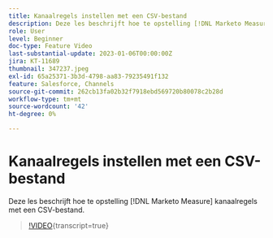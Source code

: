 ```yaml
---
title: Kanaalregels instellen met een CSV-bestand
description: Deze les beschrijft hoe te opstelling [!DNL Marketo Measure] kanaalregels met een CSV-bestand.
role: User
level: Beginner
doc-type: Feature Video
last-substantial-update: 2023-01-06T00:00:00Z
jira: KT-11689
thumbnail: 347237.jpeg
exl-id: 65a25371-3b3d-4798-aa83-79235491f132
feature: Salesforce, Channels
source-git-commit: 262cb13fa02b32f7918ebd569720b80078c2b28d
workflow-type: tm+mt
source-wordcount: '42'
ht-degree: 0%

---
```


# Kanaalregels instellen met een CSV-bestand

Deze les beschrijft hoe te opstelling [!DNL Marketo Measure] kanaalregels met een CSV-bestand.

>[!VIDEO](https://video.tv.adobe.com/v/3431558/?learn=on&captions=dut){transcript=true}
